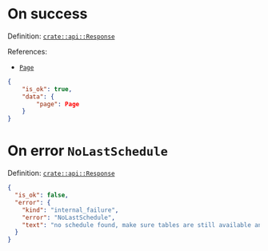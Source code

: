 # On success

Definition: [`crate::api::Response`](/src/api/mod.rs?blame=1#L94)

References:
- [`Page`](/doc/en/object/page.md)

```json
{
    "is_ok": true,
    "data": {
        "page": Page
    }
}
```


# On error `NoLastSchedule`

Definition: [`crate::api::Response`](/src/api/mod.rs?blame=1#L94)

```json
{
  "is_ok": false,
  "error": {
    "kind": "internal_failure",
    "error": "NoLastSchedule",
    "text": "no schedule found, make sure tables are still available and are valid"
  }
}
```
